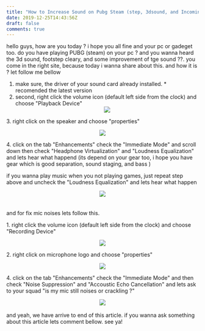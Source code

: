 ```yaml
---
title: "How to Increase Sound on Pubg Steam (step, 3dsound, and Incoming Bullets) and reduce mic noises"
date: 2019-12-25T14:43:56Z
draft: false
comments: true
---
```

hello guys, how are you today ? i hope you all fine and your pc or gadeget too. do you have playing PUBG (steam) on your pc ? and you wanna heard the 3d sound, footstep cleary, and some improvement of tge sound ??. you come in the right site, because today i wanna share about this. and how it is ? let follow me bellow<br> 
1. make sure, the driver of your sound card already installed. * recomended the latest version <br>
2. second, right click the volume icon (default left side from the clock) and choose "Playback Device" <center><img class="special-img-class" src="/pubg/1.png"/> </center>
<p>3. right click on the speaker and choose "properties"</p>
<center><img class="special-img-class" src="/pubg/3.png"/></center>
<p>4. click on the tab "Enhancements" check the "Immediate Mode" and scroll down then check "Headphone Virtualization" and "Loudness Equalization" and lets hear what happend (its depend on your gear too, i hope you have gear which is good separation, sound staging, and bass )<p>
if you wanna play music when you not playing games, just repeat step above and uncheck the "Loudness Equalization" and lets hear what happen
<center><img class="special-img-class" src="/pubg/4.png" /></center>
<br>
<br>
and for fix mic noises lets follow this. <br>
<p>1. right click the volume icon (default left side from the clock) and choose "Recording Device"</p>
<center><img class="special-img-class" src="/pubg/5.png" /></center>
<p>2. right click on microphone logo and choose "properties" </p>
<center><img class="special-img-class" src="/pubg/6.png" /></center>
<p>4. click on the tab "Enhancements" check the "Immediate Mode" and then check "Noise Suppression" and "Accoustic Echo Cancellation" and lets ask to your squad "is my mic still noises or crackling ?"
<center><img class="special-img-class" src="/pubg/7.png" /></center>
<br>
and yeah, we have arrive to end of this article. if you wanna ask something about this article lets comment bellow. see ya!
